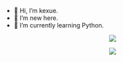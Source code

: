 - 👋 Hi, I’m kexue.
- 👀 I’m new here.
- 🌱 I’m currently learning Python.


<p align="center">
  <img src="https://github-readme-stats.vercel.app/api?username=kexue-z">
</p>
  
<p align="center">
  <img src="https://github-readme-stats.vercel.app/api/top-langs/?username=kexue-z&layout=compact&hide_border=true">
</p>



<!---
xana278/xana278 is a ✨ special ✨ repository because its `README.md` (this file) appears on your GitHub profile.
You can click the Preview link to take a look at your changes.
--->
